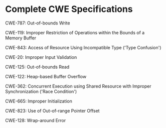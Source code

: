 

# Complete CWE Specifications

CWE-787: Out-of-bounds Write

CWE-119: Improper Restriction of Operations within the Bounds of a Memory Buffer

CWE-843: Access of Resource Using Incompatible Type ('Type Confusion')

CWE-20: Improper Input Validation

CWE-125: Out-of-bounds Read

CWE-122: Heap-based Buffer Overflow

CWE-362: Concurrent Execution using Shared Resource with Improper Synchronization ('Race Condition')

CWE-665: Improper Initialization

CWE-823: Use of Out-of-range Pointer Offset

CWE-128: Wrap-around Error